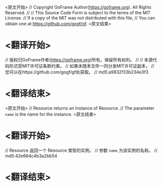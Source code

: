 
<原文开始>
// Copyright GoFrame Author(https://goframe.org). All Rights Reserved.
//
// This Source Code Form is subject to the terms of the MIT License.
// If a copy of the MIT was not distributed with this file,
// You can obtain one at https://github.com/gogf/gf.
<原文结束>

# <翻译开始>
// 版权归GoFrame作者(https://goframe.org)所有。保留所有权利。
//
// 本源代码形式受MIT许可证条款约束。
// 如果未随本文件一同分发MIT许可证副本，
// 您可以在https://github.com/gogf/gf处获取。
// md5:a9832f33b234e3f3
# <翻译结束>


<原文开始>
// Resource returns an instance of Resource.
// The parameter `name` is the name for the instance.
<原文结束>

# <翻译开始>
// Resource 返回一个 Resource 类型的实例。
// 参数 `name` 为该实例的名称。
// md5:42e664c4b3a2bb54
# <翻译结束>

